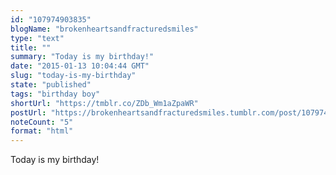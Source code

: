 ```yaml
---
id: "107974903835"
blogName: "brokenheartsandfracturedsmiles"
type: "text"
title: ""
summary: "Today is my birthday!"
date: "2015-01-13 10:04:44 GMT"
slug: "today-is-my-birthday"
state: "published"
tags: "birthday boy"
shortUrl: "https://tmblr.co/ZDb_Wm1aZpaWR"
postUrl: "https://brokenheartsandfracturedsmiles.tumblr.com/post/107974903835/today-is-my-birthday"
noteCount: "5"
format: "html"
---
```


Today is my birthday!